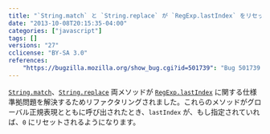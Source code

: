 ```yaml
---
title: "`String.match` と `String.replace` が `RegExp.lastIndex` をリセットするようになりました"
date: "2013-10-08T20:15:35-04:00"
categories: ["javascript"]
tags: []
versions: "27"
cclicense: "BY-SA 3.0"
references:
    "https://bugzilla.mozilla.org/show_bug.cgi?id=501739": "Bug 501739 – String match and replace methods do not update global regexp lastIndex per ES3&5"
---
```

[`String.match`](https://developer.mozilla.org/ja/docs/Web/JavaScript/Reference/Global_Objects/String/match)、[`String.replace`](https://developer.mozilla.org/ja/docs/Web/JavaScript/Reference/Global_Objects/String/replace) 両メソッドが [`RegExp.lastIndex`](https://developer.mozilla.org/ja/docs/Web/JavaScript/Reference/Global_Objects/RegExp/lastIndex) に関する仕様準拠問題を解決するためリファクタリングされました。これらのメソッドがグローバル正規表現とともに呼び出されたとき、`lastIndex` が、もし指定されていれば、`0` にリセットされるようになります。
